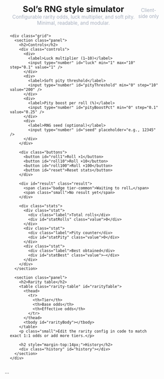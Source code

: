 <!DOCTYPE html>
<html lang="en">
<head>
  <meta charset="UTF-8" />
  <title>Sol’s RNG 1:1 Style Simulator</title>
  <meta name="viewport" content="width=device-width, initial-scale=1" />
  <style>
    :root {
      --bg: #0b0f17;
      --panel: #121826;
      --text: #e8ecf1;
      --muted: #a8b0bf;
      --accent: #6ee7ff;
      --good: #9cff6e;
      --mid: #ffd56e;
      --rare: #ff6ee7;
      --ultra: #a46eff;
      --border: #222b3a;
    }

    html, body {
      background: radial-gradient(1200px at 50% -200px, #162036, var(--bg));
      color: var(--text);
      font-family: ui-sans-serif, system-ui, -apple-system, Segoe UI, Roboto, Ubuntu, Cantarell, "Helvetica Neue", Arial, "Noto Sans", "Apple Color Emoji", "Segoe UI Emoji";
      margin: 0;
      padding: 0;
    }

    .app {
      max-width: 960px;
      margin: 36px auto;
      padding: 0 16px;
    }

    header {
      display: flex;
      align-items: baseline;
      justify-content: space-between;
      margin-bottom: 24px;
    }

    h1 {
      font-size: 1.6rem;
      margin: 0;
      letter-spacing: 0.2px;
    }

    .subtitle {
      color: var(--muted);
      font-size: 0.95rem;
    }

    .grid {
      display: grid;
      grid-template-columns: 1.25fr 1fr;
      gap: 16px;
    }

    .panel {
      background: linear-gradient(180deg, #121826, #0e1523);
      border: 1px solid var(--border);
      border-radius: 12px;
      padding: 16px;
      box-shadow: 0 6px 30px rgba(0,0,0,0.35);
    }

    .panel h2 {
      font-size: 1.1rem;
      margin: 0 0 10px 0;
      color: var(--accent);
      font-weight: 600;
      letter-spacing: 0.2px;
    }

    .controls {
      display: grid;
      grid-template-columns: 1fr 1fr;
      gap: 16px;
      margin-bottom: 12px;
    }

    label {
      display: block;
      font-size: 0.9rem;
      color: var(--muted);
      margin-bottom: 6px;
    }

    input[type="number"], select {
      width: 100%;
      border: 1px solid var(--border);
      background: #0b101a;
      color: var(--text);
      padding: 10px 12px;
      border-radius: 10px;
      outline: none;
      font-size: 0.95rem;
    }

    .buttons {
      display: flex;
      gap: 10px;
      margin: 10px 0 16px;
      flex-wrap: wrap;
    }

    button {
      background: #182238;
      color: var(--text);
      border: 1px solid var(--border);
      border-radius: 10px;
      padding: 10px 14px;
      font-size: 0.95rem;
      cursor: pointer;
      transition: transform 0.06s ease, background 0.2s ease;
    }

    button:hover { background: #1b2744; }
    button:active { transform: translateY(1px); }

    .result {
      margin-top: 8px;
      padding: 14px;
      border-radius: 10px;
      border: 1px dashed var(--border);
      background: #0c1320;
      display: flex;
      align-items: center;
      justify-content: space-between;
      gap: 10px;
    }

    .badge {
      display: inline-block;
      padding: 6px 10px;
      border-radius: 999px;
      font-weight: 600;
      letter-spacing: 0.2px;
      font-size: 0.9rem;
      border: 1px solid var(--border);
    }

    .tier-common     { background: #10161f; color: #b8c2d6; }
    .tier-uncommon   { background: #132019; color: var(--good); }
    .tier-rare       { background: #1f1a10; color: var(--mid); }
    .tier-epic       { background: #1d1220; color: var(--rare); }
    .tier-legendary  { background: #161126; color: var(--ultra); }
    .tier-exotic     { background: #231321; color: #ffa7ef; }
    .tier-divine     { background: #0f1f26; color: #83e8ff; }
    .tier-celestial  { background: #0d1b24; color: #a6e4ff; }
    .tier-eternal    { background: #0b1521; color: #c9f0ff; }

    .rarity-table {
      width: 100%;
      border-collapse: collapse;
      margin-top: 8px;
    }

    .rarity-table th, .rarity-table td {
      border-bottom: 1px solid var(--border);
      text-align: left;
      padding: 8px;
      font-size: 0.92rem;
    }

    .small {
      color: var(--muted);
      font-size: 0.86rem;
    }

    .flex {
      display: flex;
      gap: 10px;
      align-items: center;
      flex-wrap: wrap;
    }

    .history {
      max-height: 280px;
      overflow: auto;
      border: 1px solid var(--border);
      border-radius: 10px;
      background: #0c1320;
    }

    .history-item {
      display: flex;
      justify-content: space-between;
      padding: 10px 12px;
      border-bottom: 1px solid #0f172a;
    }

    .stats {
      display: grid;
      grid-template-columns: repeat(3, 1fr);
      gap: 10px;
      margin-top: 12px;
    }

    .stat {
      background: #0c1320;
      border: 1px solid var(--border);
      border-radius: 10px;
      padding: 12px;
    }

    .stat .label { color: var(--muted); font-size: 0.85rem; }
    .stat .value { font-size: 1.1rem; font-weight: 600; margin-top: 6px; }
  </style>
</head>
<body>
  <div class="app">
    <header>
      <div>
        <h1>Sol’s RNG style simulator</h1>
        <div class="subtitle">Configurable rarity odds, luck multiplier, and soft pity. Minimal, readable, and modular.</div>
      </div>
      <div class="subtitle">Client-side only</div>
    </header>

    <div class="grid">
      <section class="panel">
        <h2>Controls</h2>
        <div class="controls">
          <div>
            <label>Luck multiplier (1–10)</label>
            <input type="number" id="luck" min="1" max="10" step="0.1" value="1" />
          </div>
          <div>
            <label>Soft pity threshold</label>
            <input type="number" id="pityThreshold" min="0" step="10" value="200" />
          </div>
          <div>
            <label>Pity boost per roll (%)</label>
            <input type="number" id="pityBoostPct" min="0" step="0.1" value="0.25" />
          </div>
          <div>
            <label>RNG seed (optional)</label>
            <input type="number" id="seed" placeholder="e.g., 12345" />
          </div>
        </div>

        <div class="buttons">
          <button id="roll1">Roll ×1</button>
          <button id="roll10">Roll ×10</button>
          <button id="roll100">Roll ×100</button>
          <button id="reset">Reset stats</button>
        </div>

        <div id="result" class="result">
          <span class="badge tier-common">Waiting to roll…</span>
          <span class="small">No result yet</span>
        </div>

        <div class="stats">
          <div class="stat">
            <div class="label">Total rolls</div>
            <div id="statRolls" class="value">0</div>
          </div>
          <div class="stat">
            <div class="label">Pity counter</div>
            <div id="statPity" class="value">0</div>
          </div>
          <div class="stat">
            <div class="label">Best obtained</div>
            <div id="statBest" class="value">—</div>
          </div>
        </div>
      </section>

      <section class="panel">
        <h2>Rarity table</h2>
        <table class="rarity-table" id="rarityTable">
          <thead>
            <tr>
              <th>Tier</th>
              <th>Base odds</th>
              <th>Effective odds</th>
            </tr>
          </thead>
          <tbody id="rarityBody"></tbody>
        </table>
        <p class="small">Edit the rarity config in code to match exact 1:1 odds or add more tiers.</p>

        <h2 style="margin-top:14px;">History</h2>
        <div class="history" id="history"></div>
      </section>
    </div>
  </div>

  <script>
    // =============== CONFIG ===============

    // Rarity tiers, ordered from least rare to most rare.
    // Use probability in decimal (e.g., 0.2 = 20%). The system normalizes and rolls from top to bottom.
    // For a closer Sol’s feel, keep many rarities with ultra-low odds.
    const RARITIES = [
      { key: "common",     name: "Common",     prob: 0.80,   colorClass: "tier-common"    },
      { key: "uncommon",   name: "Uncommon",   prob: 0.18,   colorClass: "tier-uncommon"  },
      { key: "rare",       name: "Rare",       prob: 0.015,  colorClass: "tier-rare"      },
      { key: "epic",       name: "Epic",       prob: 0.003,  colorClass: "tier-epic"      },
      { key: "legendary",  name: "Legendary",  prob: 0.001,  colorClass: "tier-legendary" },
      { key: "exotic",     name: "Exotic",     prob: 0.0004, colorClass: "tier-exotic"    },
      { key: "divine",     name: "Divine",     prob: 0.00015,colorClass: "tier-divine"    },
      { key: "celestial",  name: "Celestial",  prob: 0.00005,colorClass: "tier-celestial" },
      { key: "eternal",    name: "Eternal",    prob: 0.00001,colorClass: "tier-eternal"   }
    ];

    // Soft pity targets higher tiers by scaling their weight after many misses.
    const PITY_APPLIES_TO_KEYS = new Set([
      "rare","epic","legendary","exotic","divine","celestial","eternal"
    ]);

    // =============== STATE ===============
    const state = {
      rolls: 0,
      pityCounter: 0,
      seed: null,
      bestIndex: null,
      // tally by key
      counts: Object.fromEntries(RARITIES.map(r => [r.key, 0]))
    };

    // =============== RNG ===============
    // Mulberry32 PRNG for optional deterministic rolls.
    function mulberry32(seed) {
      return function() {
        let t = seed += 0x6D2B79F5;
        t = Math.imul(t ^ (t >>> 15), t | 1);
        t ^= t + Math.imul(t ^ (t >>> 7), t | 61);
        return ((t ^ (t >>> 14)) >>> 0) / 4294967296;
      }
    }

    let rng = Math.random;
    function reseed(value) {
      if (value === null || value === undefined || value === "") {
        rng = Math.random;
        state.seed = null;
      } else {
        const s = Number(value);
        if (!Number.isNaN(s)) {
          rng = mulberry32(s >>> 0);
          state.seed = s >>> 0;
        }
      }
    }

    // =============== PITY + LUCK ===============
    function getEffectiveProbs() {
      const luck = clamp(Number(document.getElementById("luck").value) || 1, 1, 10);
      const pityThreshold = Math.max(0, Number(document.getElementById("pityThreshold").value) || 0);
      const pityBoostPct = Math.max(0, Number(document.getElementById("pityBoostPct").value) || 0);

      // Base weights = prob * luckFactorForRares
      const weights = RARITIES.map(r => {
        const base = r.prob;
        const isRareUp = PITY_APPLIES_TO_KEYS.has(r.key);
        const luckFactor = isRareUp ? luck : 1;
        let w = base * luckFactor;

        // Soft pity: after threshold, each miss increases rare-tier weights by pityBoostPct% per roll past threshold.
        if (isRareUp && state.pityCounter > pityThreshold && pityThreshold > 0) {
          const over = state.pityCounter - pityThreshold;
          const boost = 1 + (over * (pityBoostPct / 100));
          w *= boost;
        }
        return w;
      });

      // Normalize to sum = 1
      const sum = weights.reduce((a, b) => a + b, 0);
      const eff = weights.map(w => w / (sum || 1));
      return eff;
    }

    function clamp(x, min, max) { return Math.max(min, Math.min(max, x)); }

    // =============== ROLL LOGIC ===============
    function rollOnce() {
      const eff = getEffectiveProbs();
      let x = rng();
      let acc = 0;
      let index = 0;
      for (let i = 0; i < eff.length; i++) {
        acc += eff[i];
        if (x <= acc) { index = i; break; }
      }
      const hit = RARITIES[index];

      // Update state
      state.rolls++;
      state.counts[hit.key]++;
      // Pity resets on hitting any rare-up tier; otherwise increments
      if (PITY_APPLIES_TO_KEYS.has(hit.key)) {
        state.pityCounter = 0;
      } else {
        state.pityCounter++;
      }
      if (state.bestIndex === null || index > state.bestIndex) {
        state.bestIndex = index;
      }

      renderResult(hit, eff[index]);
      pushHistory(hit, eff[index]);
      renderStats();
      renderTable();
      return hit;
    }

    function rollMany(n) {
      for (let i = 0; i < n; i++) rollOnce();
    }

    // =============== UI ===============
    const els = {
      history: document.getElementById("history"),
      rarityBody: document.getElementById("rarityBody"),
      result: document.getElementById("result"),
      statRolls: document.getElementById("statRolls"),
      statPity: document.getElementById("statPity"),
      statBest: document.getElementById("statBest")
    };

    function renderTable() {
      const eff = getEffectiveProbs();
      const rows = RARITIES.map((r, i) => {
        const basePct = (r.prob * 100).toFixed(r.prob < 0.001 ? 5 : 3) + "%";
        const effPct = (eff[i] * 100).toFixed(eff[i] < 0.001 ? 5 : 3) + "%";
        return `
          <tr>
            <td><span class="badge ${r.colorClass}">${r.name}</span></td>
            <td>${basePct}</td>
            <td>${effPct}</td>
          </tr>
        `;
      }).join("");
      els.rarityBody.innerHTML = rows;
    }

    function renderResult(hit, effProb) {
      els.result.innerHTML = `
        <span class="badge ${hit.colorClass}">${hit.name}</span>
        <span class="small">Effective odds: ${(effProb * 100).toFixed(effProb < 0.001 ? 5 : 3)}%</span>
      `;
    }

    function pushHistory(hit, effProb) {
      const item = document.createElement("div");
      item.className = "history-item";
      item.innerHTML = `
        <span class="badge ${hit.colorClass}">${hit.name}</span>
        <span class="small">roll #${state.rolls} • ${(effProb * 100).toFixed(effProb < 0.001 ? 5 : 3)}%</span>
      `;
      els.history.prepend(item);
      // Limit history size
      const maxItems = 400;
      while (els.history.children.length > maxItems) {
        els.history.removeChild(els.history.lastChild);
      }
    }

    function renderStats() {
      els.statRolls.textContent = state.rolls;
      els.statPity.textContent = state.pityCounter;
      els.statBest.textContent = state.bestIndex == null ? "—" : RARITIES[state.bestIndex].name;
    }

    function resetAll() {
      state.rolls = 0;
      state.pityCounter = 0;
      state.bestIndex = null;
      state.counts = Object.fromEntries(RARITIES.map(r => [r.key, 0]));
      els.history.innerHTML = "";
      renderStats();
      renderTable();
      els.result.innerHTML = `
        <span class="badge tier-common">Ready</span>
        <span class="small">Adjust luck/pity and roll</span>
      `;
    }

    // =============== EVENTS ===============
    document.getElementById("roll1").addEventListener("click", () => rollOnce());
    document.getElementById("roll10").addEventListener("click", () => rollMany(10));
    document.getElementById("roll100").addEventListener("click", () => rollMany(100));
    document.getElementById("reset").addEventListener("click", resetAll);

    document.getElementById("luck").addEventListener("input", renderTable);
    document.getElementById("pityThreshold").addEventListener("input", renderTable);
    document.getElementById("pityBoostPct").addEventListener("input", renderTable);
    document.getElementById("seed").addEventListener("change", (e) => reseed(e.target.value));

    // =============== INIT ===============
    renderTable();
    renderStats();
  </script>
</body>
</html>
```
